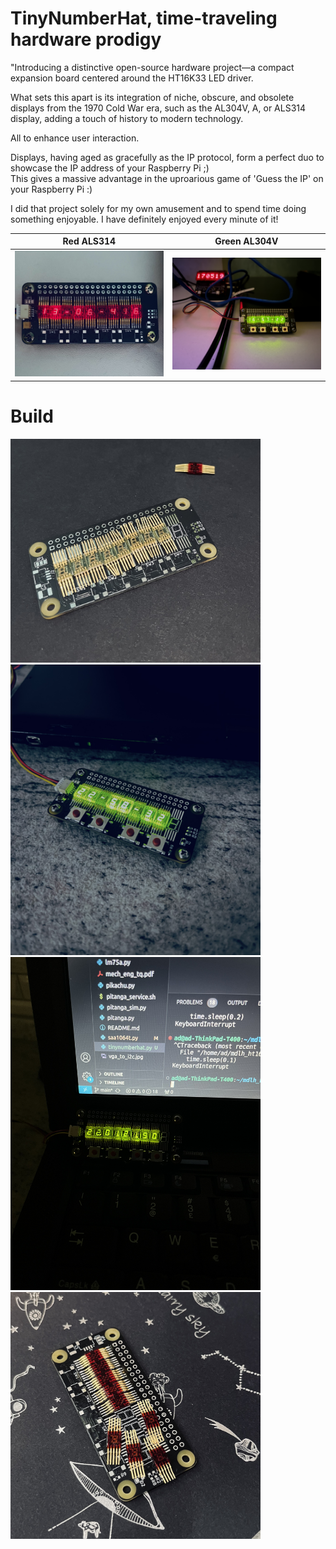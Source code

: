 # TinyNumberHat,  time-traveling hardware prodigy 

"Introducing a distinctive open-source hardware project—a compact expansion board centered around the HT16K33 LED driver.

What sets this apart is its integration of niche, obscure, and obsolete displays from the 1970 Cold War era, such as the AL304V, A, or ALS314 display, adding a touch of history to modern technology.

All to enhance user interaction.


<!-- ![Alt text](TinyNumberHat_front.png)

![Alt text](TinyNumberHat_back.png)
  -->
 
Displays, having aged as gracefully as the IP protocol, form a perfect duo to showcase the IP address of your Raspberry Pi ;)
<br>This gives  a massive advantage in the uproarious game of 'Guess the IP' on your Raspberry Pi :) 

I did that project solely for my own amusement and to spend time doing something enjoyable.
I have definitely enjoyed every minute of it!
<p float='left'>
    
    
</p>

Red ALS314         |  Green AL304V 
:-------------------------:|:-------------------------:
<img src="images/IMG_4552.jpeg" width="400"  />  |  <img src="images/IMG_4530 2.jpeg" width="400" />

# Build 
<img src="images/IMG_4518.jpeg" width="400"/>
<img src="images/IMG_4527.jpeg" width="400"/>
<img src="images/IMG_4520.jpeg" width="400"/>



<img src="images/IMG_4538.jpeg" width="400"/>
